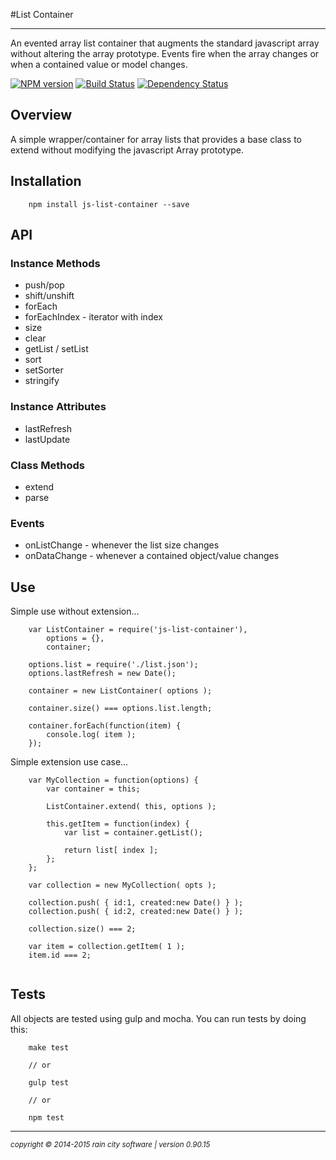 #List Container
- - - 

An evented array list container that augments the standard javascript array without altering the array prototype. Events fire when the array changes or when a contained value or model changes.

[![NPM version](https://badge.fury.io/js/js-list-container.svg)](http://badge.fury.io/js/js-list-container) [![Build Status](https://travis-ci.org/darrylwest/js-list-container.svg?branch=master)](https://travis-ci.org/darrylwest/js-list-container) [![Dependency Status](https://david-dm.org/darrylwest/js-list-container.svg)](https://david-dm.org/darrylwest/js-list-container)

## Overview

A simple wrapper/container for array lists that provides a base class to extend without modifying the javascript Array prototype.

## Installation

~~~
	npm install js-list-container --save
~~~

## API

### Instance Methods
* push/pop
* shift/unshift
* forEach
* forEachIndex - iterator with index
* size
* clear
* getList / setList
* sort
* setSorter
* stringify

### Instance Attributes

* lastRefresh
* lastUpdate

### Class Methods

* extend
* parse

### Events

* onListChange - whenever the list size changes
* onDataChange - whenever a contained object/value changes

## Use

Simple use without extension...

~~~
	var ListContainer = require('js-list-container'),
		options = {},
		container;
		
	options.list = require('./list.json');
	options.lastRefresh = new Date();
	
	container = new ListContainer( options );
	
	container.size() === options.list.length;
	
	container.forEach(function(item) {
		console.log( item );
	});
~~~

Simple extension use case...

~~~
	var MyCollection = function(options) {
		var container = this;
		
		ListContainer.extend( this, options );
		
		this.getItem = function(index) {
			var list = container.getList();
			
			return list[ index ];
		};
	};

	var collection = new MyCollection( opts );
	
	collection.push( { id:1, created:new Date() } );
	collection.push( { id:2, created:new Date() } );
	
	collection.size() === 2;
	
	var item = collection.getItem( 1 );
	item.id === 2;
	
~~~


## Tests

All objects are tested using gulp and mocha.  You can run tests by doing this:

~~~
	make test

    // or

    gulp test

    // or

    npm test
~~~

- - -
<p><small><em>copyright © 2014-2015 rain city software | version 0.90.15</em></small></p>
